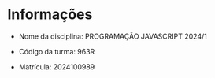 # Informações

- Nome da disciplina: PROGRAMAÇÃO JAVASCRIPT 2024/1

- Código da turma: 963R

- Matrícula: 2024100989
